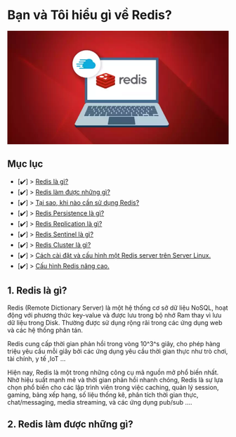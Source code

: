 # **Bạn và Tôi hiểu gì về Redis?**  

![img](images/what_is_redis.webp)  

## **Mục lục**  

- [✔️] > [Redis là gì?](#)  
- [✔️] > [Redis làm được những gì?](#)  
- [✔️] > [Tại sao, khi nào cần sử dụng Redis? ](#)  
- [✔️] > [Redis Persistence là gì?](#)  
- [✔️] > [Redis Replication là gì?](#)  
- [✔️] > [Redis Sentinel là gì?](#)  
- [✔️] > [Redis Cluster là gì?](#)  
- [✔️] > [Cách cài đặt và cấu hình một Redis server trên Server Linux.](#)  
- [✔️] > [Cấu hình Redis nâng cao.](#)  


## **1. Redis là gì?**  

Redis (Remote Dictionary Server) là một hệ thống cơ sở dữ liệu NoSQL, hoạt động với phương thức key-value và được lưu trong bộ nhớ Ram thay vì lưu dữ liệu trong Disk. Thường được sử dụng rộng rãi trong các ứng dụng web và các hệ thống phân tán.  
  
Redis cung cấp thời gian phản hồi trong vòng 10^3^s giây, cho phép hàng triệu yêu cầu mỗi giây bởi các ứng dụng yêu cầu thời gian thực như trò chơi, tài chính, y tế ,IoT ...  

Hiện nay, Redis là một trong những công cụ mã nguồn mở phổ biến nhất. Nhờ hiệu suất mạnh mẽ và thời gian phản hồi nhanh chóng, Redis là sự lựa chọn phổ biến cho các lập trình viên trong việc caching, quản lý session, gaming, bảng xếp hạng, số liệu thống kê, phân tích thời gian thực, chat/messaging, media streaming, và các ứng dụng pub/sub ....  

## **2. Redis làm được những gì?**  

